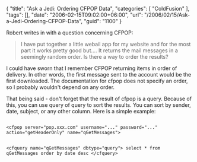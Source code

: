 {
	"title": "Ask a Jedi: Ordering CFPOP Data",
	"categories": [
		"ColdFusion"
	],
	"tags": [],
	"date": "2006-02-15T09:02:00+06:00",
	"url": "/2006/02/15/Ask-a-Jedi-Ordering-CFPOP-Data",
	"guid": "1100"
}

Robert writes in with a question concerning CFPOP:

<blockquote>
I have put together a little webail app  for my website and for the most part it works pretty good but.... It returns the mail messages in a seemingly random order. Is there a way to order the results?
</blockquote>

I could have sworn that I remember CFPOP returning items in order of delivery. In other words, the first message sent to the account would be the first downloaded. The documentation for cfpop does not specify an order, so I probably wouldn't depend on any order. 

That being said - don't forget that the result of cfpop is a query. Because of this, you can use query of query to sort the results. You can sort by sender, date, subject, or any other column. Here is a simple example:

<code>
&lt;cfpop server="pop.xxx.com" username="..." password="..." action="getHeaderOnly" name="qGetMessages"&gt;

&lt;cfquery name="qGetMessages" dbtype="query"&gt;
select   *
from     qGetMessages
order by date desc
&lt;/cfquery&gt;
</code>